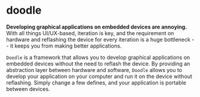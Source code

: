 # doodle

**Developing graphical applications on embedded devices are annoying.** With all things UI/UX-based, iteration is key, and the requirement on hardware and reflashing the device for every iteration is a huge bottleneck -- it keeps you from making better applications.

`Doodle` is a framework that allows you to develop graphical applications on embedded devices without the need to reflash the device. By providing an abstraction layer between hardware and software, `Doodle` allows you to develop your application on your computer and run it on the device without reflashing. Simply change a few defines, and your application is portable between devices.